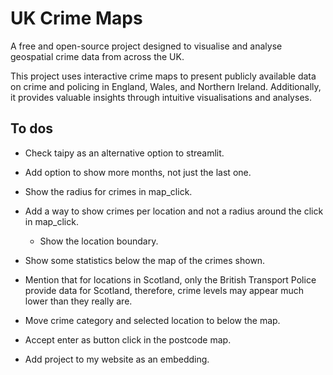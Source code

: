 # UK Crime Maps
A free and open-source project designed to visualise and analyse geospatial crime data from across the UK.

This project uses interactive crime maps to present publicly available data on crime and policing in England, Wales, and Northern Ireland. Additionally, it provides valuable insights through intuitive visualisations and analyses.

## To dos

+ Check taipy as an alternative option to streamlit.

+ Add option to show more months, not just the last one.

+ Show the radius for crimes in map_click.

+ Add a way to show crimes per location and not a radius around the click in map_click.
    + Show the location boundary.

+ Show some statistics below the map of the crimes shown.

+ Mention that for locations in Scotland, only the British Transport Police provide data for Scotland, therefore, crime levels may appear much lower than they really are. 

+ Move crime category and selected location to below the map.

+ Accept enter as button click in the postcode map.

+ Add project to my website as an embedding.